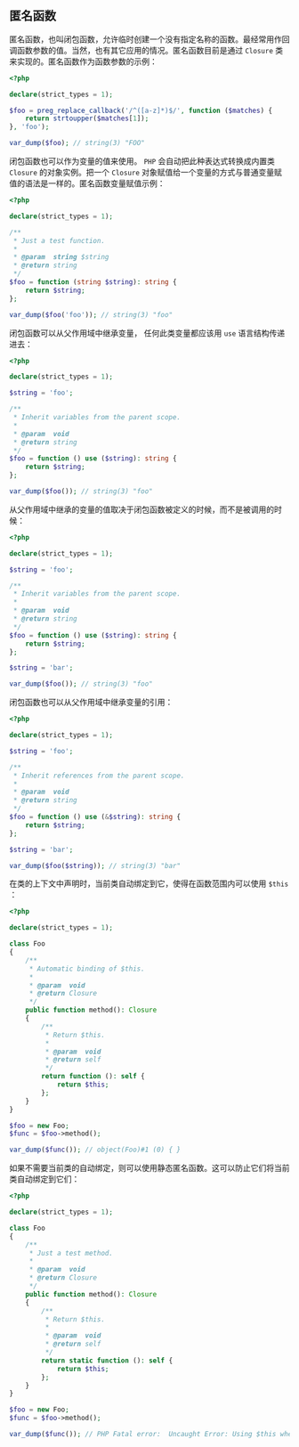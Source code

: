 ## 匿名函数

匿名函数，也叫闭包函数，允许临时创建一个没有指定名称的函数。最经常用作回调函数参数的值。当然，也有其它应用的情况。匿名函数目前是通过 `Closure` 类来实现的。匿名函数作为函数参数的示例：

```php
<?php

declare(strict_types = 1);

$foo = preg_replace_callback('/^([a-z]*)$/', function ($matches) {
    return strtoupper($matches[1]);
}, 'foo');

var_dump($foo); // string(3) "FOO"

```

闭包函数也可以作为变量的值来使用。 `PHP` 会自动把此种表达式转换成内置类 `Closure` 的对象实例。把一个 `Closure` 对象赋值给一个变量的方式与普通变量赋值的语法是一样的。匿名函数变量赋值示例：

```php
<?php

declare(strict_types = 1);

/**
 * Just a test function.
 *
 * @param  string $string
 * @return string
 */
$foo = function (string $string): string {
    return $string;
};

var_dump($foo('foo')); // string(3) "foo"

```

闭包函数可以从父作用域中继承变量， 任何此类变量都应该用 `use` 语言结构传递进去：

```php
<?php

declare(strict_types = 1);

$string = 'foo';

/**
 * Inherit variables from the parent scope.
 *
 * @param  void
 * @return string
 */
$foo = function () use ($string): string {
    return $string;
};

var_dump($foo()); // string(3) "foo"

```

从父作用域中继承的变量的值取决于闭包函数被定义的时候，而不是被调用的时候：

```php
<?php

declare(strict_types = 1);

$string = 'foo';

/**
 * Inherit variables from the parent scope.
 *
 * @param  void
 * @return string
 */
$foo = function () use ($string): string {
    return $string;
};

$string = 'bar';

var_dump($foo()); // string(3) "foo"

```

闭包函数也可以从父作用域中继承变量的引用：

```php
<?php

declare(strict_types = 1);

$string = 'foo';

/**
 * Inherit references from the parent scope.
 *
 * @param  void
 * @return string
 */
$foo = function () use (&$string): string {
    return $string;
};

$string = 'bar';

var_dump($foo($string)); // string(3) "bar"

```

在类的上下文中声明时，当前类自动绑定到它，使得在函数范围内可以使用 `$this` ：

```php
<?php

declare(strict_types = 1);

class Foo
{
    /**
     * Automatic binding of $this.
     *
     * @param  void
     * @return Closure
     */
    public function method(): Closure
    {
        /**
         * Return $this.
         *
         * @param  void
         * @return self
         */
        return function (): self {
            return $this;
        };
    }
}

$foo = new Foo;
$func = $foo->method();

var_dump($func()); // object(Foo)#1 (0) { }

```

如果不需要当前类的自动绑定，则可以使用静态匿名函数。这可以防止它们将当前类自动绑定到它们：

```php
<?php

declare(strict_types = 1);

class Foo
{
    /**
     * Just a test method.
     *
     * @param  void
     * @return Closure
     */
    public function method(): Closure
    {
        /**
         * Return $this.
         *
         * @param  void
         * @return self
         */
        return static function (): self {
            return $this;
        };
    }
}

$foo = new Foo;
$func = $foo->method();

var_dump($func()); // PHP Fatal error:  Uncaught Error: Using $this when not in object context.

```

